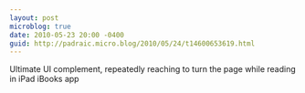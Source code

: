 ```yaml
---
layout: post
microblog: true
date: 2010-05-23 20:00 -0400
guid: http://padraic.micro.blog/2010/05/24/t14600653619.html
---
```

Ultimate UI complement, repeatedly reaching to turn the page while reading in iPad iBooks app
